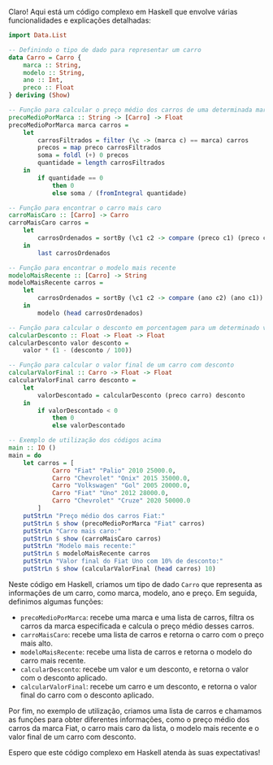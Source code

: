 Claro! Aqui está um código complexo em Haskell que envolve várias funcionalidades e explicações detalhadas:

```haskell
import Data.List

-- Definindo o tipo de dado para representar um carro
data Carro = Carro {
    marca :: String,
    modelo :: String,
    ano :: Int,
    preco :: Float
} deriving (Show)

-- Função para calcular o preço médio dos carros de uma determinada marca
precoMedioPorMarca :: String -> [Carro] -> Float
precoMedioPorMarca marca carros =
    let
        carrosFiltrados = filter (\c -> (marca c) == marca) carros
        precos = map preco carrosFiltrados
        soma = foldl (+) 0 precos
        quantidade = length carrosFiltrados
    in
        if quantidade == 0
            then 0
            else soma / (fromIntegral quantidade)

-- Função para encontrar o carro mais caro
carroMaisCaro :: [Carro] -> Carro
carroMaisCaro carros =
    let
        carrosOrdenados = sortBy (\c1 c2 -> compare (preco c1) (preco c2)) carros
    in
        last carrosOrdenados

-- Função para encontrar o modelo mais recente
modeloMaisRecente :: [Carro] -> String
modeloMaisRecente carros =
    let
        carrosOrdenados = sortBy (\c1 c2 -> compare (ano c2) (ano c1)) carros
    in
        modelo (head carrosOrdenados)

-- Função para calcular o desconto em porcentagem para um determinado valor
calcularDesconto :: Float -> Float -> Float
calcularDesconto valor desconto =
    valor * (1 - (desconto / 100))

-- Função para calcular o valor final de um carro com desconto
calcularValorFinal :: Carro -> Float -> Float
calcularValorFinal carro desconto =
    let
        valorDescontado = calcularDesconto (preco carro) desconto
    in
        if valorDescontado < 0
            then 0
            else valorDescontado

-- Exemplo de utilização dos códigos acima
main :: IO ()
main = do
    let carros = [
            Carro "Fiat" "Palio" 2010 25000.0,
            Carro "Chevrolet" "Onix" 2015 35000.0,
            Carro "Volkswagen" "Gol" 2005 20000.0,
            Carro "Fiat" "Uno" 2012 28000.0,
            Carro "Chevrolet" "Cruze" 2020 50000.0
        ]
    putStrLn "Preço médio dos carros Fiat:"
    putStrLn $ show (precoMedioPorMarca "Fiat" carros)
    putStrLn "Carro mais caro:"
    putStrLn $ show (carroMaisCaro carros)
    putStrLn "Modelo mais recente:"
    putStrLn $ modeloMaisRecente carros
    putStrLn "Valor final do Fiat Uno com 10% de desconto:"
    putStrLn $ show (calcularValorFinal (head carros) 10)
```

Neste código em Haskell, criamos um tipo de dado `Carro` que representa as informações de um carro, como marca, modelo, ano e preço. Em seguida, definimos algumas funções:

- `precoMedioPorMarca`: recebe uma marca e uma lista de carros, filtra os carros da marca especificada e calcula o preço médio desses carros.
- `carroMaisCaro`: recebe uma lista de carros e retorna o carro com o preço mais alto.
- `modeloMaisRecente`: recebe uma lista de carros e retorna o modelo do carro mais recente.
- `calcularDesconto`: recebe um valor e um desconto, e retorna o valor com o desconto aplicado.
- `calcularValorFinal`: recebe um carro e um desconto, e retorna o valor final do carro com o desconto aplicado.

Por fim, no exemplo de utilização, criamos uma lista de carros e chamamos as funções para obter diferentes informações, como o preço médio dos carros da marca Fiat, o carro mais caro da lista, o modelo mais recente e o valor final de um carro com desconto.

Espero que este código complexo em Haskell atenda às suas expectativas!